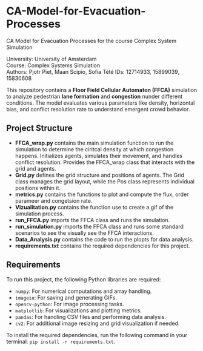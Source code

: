 # CA-Model-for-Evacuation-Processes
CA Model for Evacuation Processes for the course Complex System Simulation

University: University of Amsterdam  
Course: Complex Systems Simulation  
Authors: Pjotr Piet, Maan Scipio, Sofia Tété 
IDs: 12714933, 15899039, 15830608  


This repository contains a **Floor Field Cellular Automaton (FFCA)** simulation to analyze pedestrian **lane formation** and **congestion** nunder different conditions. The model evaluates various parameters like density, horizontal bias, and conflict resolution rate to understand emergent crowd behavior.

## Project Structure

- **FFCA_wrap.py** contains the main simulation function to run the simulation to determine the ciritcal density at which congestion happens. Initializes agents, simulates their movement, and handles conflict resolution. Provides the FFCA_wrap class that interacts with the grid and agents.
- **Grid.py** defines the grid structure and positions of agents. The Grid class manages the grid layout, while the Pos class represents individual positions within it.
- **metrics.py** contains the functions to plot and compute the flux, order parameer and congetsion rate.
- **Vizualitation.py** contains the function use to create a gif of the simulation process.
- **run_FFCA.py** imports the FFCA class and runs the simulation.
- **run_simulation.py** imports the FFCA class and runs some standard scenarios to see the visually see the FFCA interactions.
- **Data_Analysis.py** contains the code to run the plopts for data analysis.
- **requirements.txt** contains the required dependencies for this project.

## Requirements

To run this project, the following Python libraries are required:

- `numpy`: For numerical computations and array handling.
- `imageio`: For saving and generating GIFs.
- `opencv-python`: For image processing tasks.
- `matplotlib`: For visualizations and plotting metrics.
- `pandas`: For handling CSV files and performing data analysis.
- `cv2`: For additional image resizing and grid visualization if needed.

To install the required dependencies, run the following command in your terminal: `pip install -r requirements.txt`.
